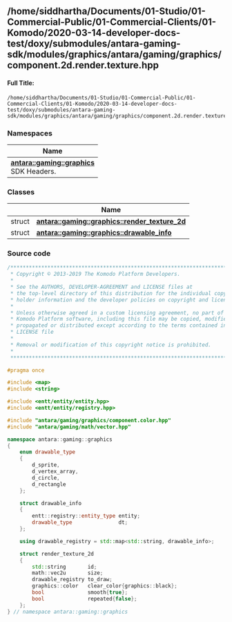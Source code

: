 

## /home/siddhartha/Documents/01-Studio/01-Commercial-Public/01-Commercial-Clients/01-Komodo/2020-03-14-developer-docs-test/doxy/submodules/antara-gaming-sdk/modules/graphics/antara/gaming/graphics/component.2d.render.texture.hpp

#### Full Title:
```
/home/siddhartha/Documents/01-Studio/01-Commercial-Public/01-Commercial-Clients/01-Komodo/2020-03-14-developer-docs-test/doxy/submodules/antara-gaming-sdk/modules/graphics/antara/gaming/graphics/component.2d.render.texture.hpp
```







### Namespaces

| Name           |
| -------------- |
| **[antara::gaming::graphics](Namespaces/namespaceantara_1_1gaming_1_1graphics.md)** <br>SDK Headers.  |

### Classes

|                | Name           |
| -------------- | -------------- |
| struct | **[antara::gaming::graphics::render_texture_2d](Classes/structantara_1_1gaming_1_1graphics_1_1render__texture__2d.md)**  |
| struct | **[antara::gaming::graphics::drawable_info](Classes/structantara_1_1gaming_1_1graphics_1_1drawable__info.md)**  |















### Source code

```cpp
/******************************************************************************
 * Copyright © 2013-2019 The Komodo Platform Developers.                      *
 *                                                                            *
 * See the AUTHORS, DEVELOPER-AGREEMENT and LICENSE files at                  *
 * the top-level directory of this distribution for the individual copyright  *
 * holder information and the developer policies on copyright and licensing.  *
 *                                                                            *
 * Unless otherwise agreed in a custom licensing agreement, no part of the    *
 * Komodo Platform software, including this file may be copied, modified,     *
 * propagated or distributed except according to the terms contained in the   *
 * LICENSE file                                                               *
 *                                                                            *
 * Removal or modification of this copyright notice is prohibited.            *
 *                                                                            *
 ******************************************************************************/

#pragma once

#include <map>    
#include <string> 

#include <entt/entity/entity.hpp> 
#include <entt/entity/registry.hpp>

#include "antara/gaming/graphics/component.color.hpp" 
#include "antara/gaming/math/vector.hpp"              

namespace antara::gaming::graphics
{
    enum drawable_type
    {
        d_sprite,
        d_vertex_array,
        d_circle,
        d_rectangle
    };

    struct drawable_info
    {
        entt::registry::entity_type entity;
        drawable_type               dt;
    };

    using drawable_registry = std::map<std::string, drawable_info>;

    struct render_texture_2d
    {
        std::string       id;
        math::vec2u       size;
        drawable_registry to_draw;
        graphics::color   clear_color{graphics::black};
        bool              smooth{true};
        bool              repeated{false};
    };
} // namespace antara::gaming::graphics
```




